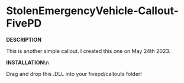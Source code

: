 # StolenEmergencyVehicle-Callout-FivePD

**DESCRIPTION**

This is another simple callout. I created this one on May 24th 2023.

**INSTALLATION**\n

Drag and drop this .DLL into your fivepd/callouts folder!